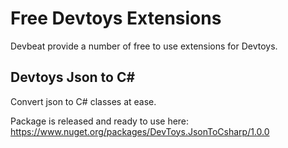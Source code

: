 # Free Devtoys Extensions
Devbeat provide a number of free to use extensions for Devtoys.

## Devtoys Json to C#
Convert json to C# classes at ease.

Package is released and ready to use here: https://www.nuget.org/packages/DevToys.JsonToCsharp/1.0.0
